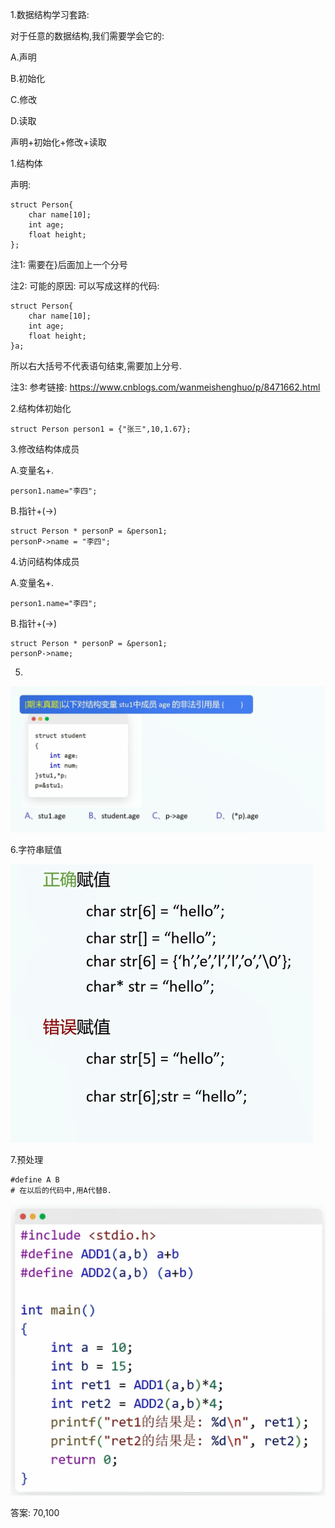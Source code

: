 1.数据结构学习套路:

对于任意的数据结构,我们需要学会它的:

A.声明

B.初始化

C.修改

D.读取

声明+初始化+修改+读取



1.结构体

声明:

```
struct Person{
	char name[10];
	int age;
	float height;
};
```

注1: 需要在}后面加上一个分号

注2: 可能的原因: 可以写成这样的代码:

```
struct Person{
	char name[10];
	int age;
	float height;
}a;
```

所以右大括号不代表语句结束,需要加上分号.

注3: 参考链接: https://www.cnblogs.com/wanmeishenghuo/p/8471662.html

2.结构体初始化

```
struct Person person1 = {"张三",10,1.67};
```

3.修改结构体成员

A.变量名+.

```
person1.name="李四";
```

B.指针+(->)

```
struct Person * personP = &person1;
personP->name = "李四";
```



4.访问结构体成员

A.变量名+.

```
person1.name="李四";
```

B.指针+(->)

```
struct Person * personP = &person1;
personP->name;
```



5.

![image-20250124095416139](Pics/image-20250124095416139.png)



6.字符串赋值

![image-20250124100602446](Pics/image-20250124100602446.png)

7.预处理

```
#define A B
# 在以后的代码中,用A代替B.
```



![image-20250124100624900](Pics/image-20250124100624900.png)

答案: 70,100